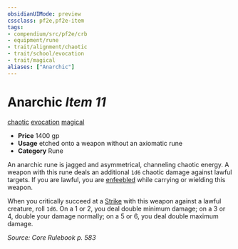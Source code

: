```yaml
---
obsidianUIMode: preview
cssclass: pf2e,pf2e-item
tags:
- compendium/src/pf2e/crb
- equipment/rune
- trait/alignment/chaotic
- trait/school/evocation
- trait/magical
aliases: ["Anarchic"]
---
```

# Anarchic *Item 11*  
[chaotic](chaotic.md)  [evocation](evocation.md)  [magical](magical.md)  

- **Price** 1400 gp
- **Usage** etched onto a weapon without an axiomatic rune
- **Category** Rune

An anarchic rune is jagged and asymmetrical, channeling chaotic energy. A weapon with this rune deals an additional `1d6` chaotic damage against lawful targets. If you are lawful, you are [enfeebled](conditions.md#Enfeebled) while carrying or wielding this weapon.

When you critically succeed at a [Strike](strike.md) with this weapon against a lawful creature, roll `1d6`. On a 1 or 2, you deal double minimum damage; on a 3 or 4, double your damage normally; on a 5 or 6, you deal double maximum damage.

*Source: Core Rulebook p. 583*